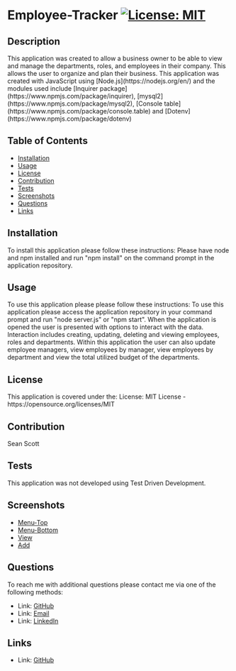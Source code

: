 # Employee-Tracker [![License: MIT](https://img.shields.io/badge/License-MIT-yellow.svg)](https://opensource.org/licenses/MIT)

## Description 
<p> This application was created to allow a business owner to be able to view and manage the departments, roles, and employees in their company. This allows the user to organize and plan their business. This application was created with JavaScript using [Node.js](https://nodejs.org/en/) and the modules used include [Inquirer package](https://www.npmjs.com/package/inquirer), [mysql2](https://www.npmjs.com/package/mysql2), [Console table](https://www.npmjs.com/package/console.table) and [Dotenv](https://www.npmjs.com/package/dotenv)<p>
    
## Table of Contents 
- [Installation](#Installation)
- [Usage](#Usage)
- [License](#License)
- [Contribution](#Contribution)
- [Tests](#Tests)
- [Screenshots](#Screenshots)
- [Questions](#Questions)
- [Links](#Links)

## Installation 
<p> To install this application please follow these instructions: Please have node and npm installed and run "npm install" on the command prompt in the application repository.<p> 

## Usage 
<p> To use this application please please follow these instructions: To use this application please access the application repository in your command prompt and run "node server.js" or "npm start". When the application is opened the user is presented with options to interact with the data. Interaction includes creating, updating, deleting and viewing employees, roles and departments. Within this application the user can also update employee managers, view employees by manager, view employees by department and view the total utilized budget of the departments.</p>

## License 
<p> This application is covered under the: License: MIT License - https://opensource.org/licenses/MIT
</p> 

## Contribution 
<p> Sean Scott</p>

## Tests 
<p> This application was not developed using Test Driven Development.</p>

## Screenshots
- [Menu-Top](./assets/menu1.png)
- [Menu-Bottom](./assets/menu2.png)
- [View](./assets/viewAllEmployees.png)
- [Add](./assets/addAEmployee.png)

## Questions 
<p> To reach me with additional questions please contact me via one of the following methods: </p>

- Link: [GitHub](https://github.com/seanscott95)
- Link: [Email](mailto:seanms418@gmail.com)
- Link: [LinkedIn](https://www.linkedin.com/in/sean-scott-18ba07225/)

## Links
- Link: [GitHub](https://github.com/seanscott95/Employee-Tracker/blob/main/index.js)